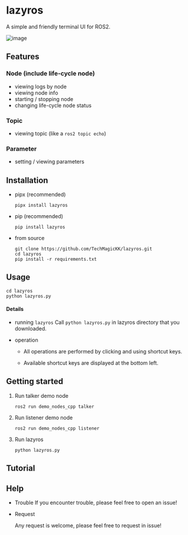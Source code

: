 # lazyros

A simple and friendly terminal UI for ROS2.

![image](./asset/lazyros_usage_short_movie.gif)



## Features

### Node (include life-cycle node)

- viewing logs by node
- viewing node info
- starting / stopping node
- changing life-cycle node status

### Topic

- viewing topic (like a `ros2 topic echo`)

### Parameter

- setting / viewing parameters



## Installation

- pipx (recommended)
  ```shell
  pipx install lazyros
  ```

- pip (recommended)
  ```shell
  pip install lazyros
  ```

- from source
  ```shell
  git clone https://github.com/TechMagicKK/lazyros.git
  cd lazyros
  pip install -r requirements.txt
  ```



## Usage

```shell
cd lazyros
python lazyros.py
```

#### Details

- running `lazyros`
  Call `python lazyros.py` in lazyros directory that you downloaded.

- operation

  - All operations are performed by clicking and using shortcut keys.

  - Available shortcut keys are displayed at the bottom left.
  
  

## Getting started

1. Run talker demo node
   ```shell
   ros2 run demo_nodes_cpp talker
   ```

2. Run listener demo node
   ```
   ros2 run demo_nodes_cpp listener
   ```

3. Run lazyros
   ```shell
   python lazyros.py
   ```

   

## Tutorial





## Help

- Trouble
  If you encounter trouble, please feel free to open an issue!

- Request

  Any request is welcome, please feel free to request in issue!
